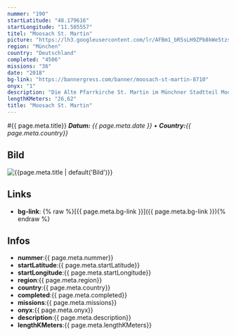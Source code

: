 ```yaml
---
nummer: "190"
startLatitude: "48.179616"
startLongitude: "11.505557"
titel: "Moosach St. Martin"
picture: "https://lh3.googleusercontent.com/lr/AFBm1_bR5sLH9ZPb8kWe5tzsix95m1TLbObrvckgKL653wb0zwSmYSgjIReG2--bPwDzlc31ICF0RNkTLTql-H8Ps6Tt1p1nXvlQ3zsQIXX_owduhIMu-Ut3rbWLP4cnLitSjx6K8oGkATB5AuYJpEcHgD7OC5ha1acHweoL1FrKSdMfhfI_2SLlkq3L9HKspJ-Y_9-m3SHBgbfDm6FLFK8FedU0TdSnPpDUG5D57nnZQKNLWR3CY2RsReBbdwEaT-LrCgCdbjXE_xiBAPcoeK-SDJJdzH_sAKKKzCM3F5zIxAZjMVc8I6C8tPKEz7ya3sW6DWN1nSyu52XOw1dPku7rDale0WXGtwJEelScZIjuenuj76LB1w-Elv6EkBvU3rufKZITQJbALtb4aJq9lwyYazo-RarIcTUsaPj2gJWGWv9WM9RKwK4jJkvVTNxC1k-n59F5AsD6nUOTz7xk3vGl0Qtw38bSrvhlAhr-ZlwyQ8olZ-Z0J0rje6uVTnhCgS_WFomn4Ustu04UqDiiOfeKG6eOjNJhx54bNEO1Y1tqgWjl7BRdB-6WlBGzMib7dYhuC1FNEzGe8fmThsoZD4u7oDRzR1oBOXgyWIYaB4cHBHg_PQ4BqZPCTel0KLmurYSvBhS8pSQEe7eiuxOehruVVw61QhPQ46gbGu9aolUgbL1ERj93TM6rg7qJ55-Dd2UQWKYBeY0KKfJ_dIUdH4isgNEl5ZitLICksQr66Xcyc-oQny8I-8ITMJ8f2UUaWmcFdTdrbh2EHodyEQug2MSEKGDlGPnr0LYEy0f6jwoxIFrGdlaDDMxLzmUvw-vTNYm9F9qhccqbCNhBozISFZWt2Z9PCMsJuayBUpGM"
region: "München"
country: "Deutschland"
completed: "4506"
missions: "36"
date: "2018"
bg-link: "https://bannergress.com/banner/moosach-st-martin-8710"
onyx: "1"
description: "Die Alte Pfarrkirche St. Martin im Münchner Stadtteil Moosach"
lengthKMeters: "26,62"
title: "Moosach St. Martin"
---
```


#{{ page.meta.title}}
_**Datum:** {{ page.meta.date }} • **Country:**{{ page.meta.country}}_

## Bild
![{{page.meta.title | default('Bild')}}]({{page.meta.picture}})

## Links
- **bg-link**: {% raw %}[{{ page.meta.bg-link }}]({{ page.meta.bg-link }}){% endraw %}

## Infos
- **nummer**:{{ page.meta.nummer}}
- **startLatitude**:{{ page.meta.startLatitude}}
- **startLongitude**:{{ page.meta.startLongitude}}
- **region**:{{ page.meta.region}}
- **country**:{{ page.meta.country}}
- **completed**:{{ page.meta.completed}}
- **missions**:{{ page.meta.missions}}
- **onyx**:{{ page.meta.onyx}}
- **description**:{{ page.meta.description}}
- **lengthKMeters**:{{ page.meta.lengthKMeters}}


